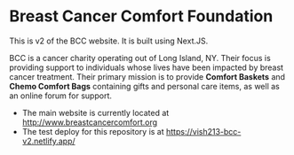# Breast Cancer Comfort Foundation

This is v2 of the BCC website. It is built using Next.JS.

BCC is a cancer charity operating out of Long Island, NY. Their focus is providing support to individuals whose lives have been impacted by breast cancer treatment. Their primary mission is to provide __Comfort Baskets__ and __Chemo Comfort Bags__ containing gifts and personal care items, as well as an online forum for support.

- The main website is currently located at http://www.breastcancercomfort.org
- The test deploy for this repository is at https://vish213-bcc-v2.netlify.app/